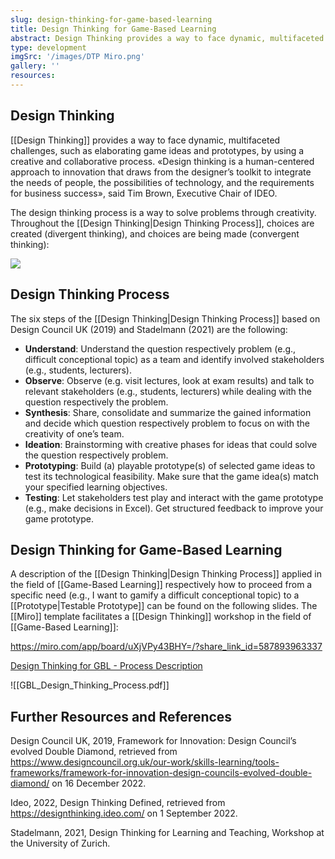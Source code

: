 ```yaml
---
slug: design-thinking-for-game-based-learning
title: Design Thinking for Game-Based Learning
abstract: Design Thinking provides a way to face dynamic, multifaceted challenges, by using a creative and collaborative process. In this use case, the Design Thinking Process is being applied to elaborating game ideas and prototypes.
type: development
imgSrc: '/images/DTP Miro.png'
gallery: ''
resources:
---
```


## Design Thinking

[[Design Thinking]] provides a way to face dynamic, multifaceted challenges, such as elaborating game ideas and prototypes, by using a creative and collaborative process. «Design thinking is a human-centered approach to innovation that draws from the designer’s toolkit to integrate the needs of people, the possibilities of technology, and the requirements for business success», said Tim Brown, Executive Chair of IDEO.

The design thinking process is a way to solve problems through creativity. Throughout the [[Design Thinking|Design Thinking Process]], choices are created (divergent thinking), and choices are being made (convergent thinking):

![](https://sos-ch-dk-2.exo.io/gbl-uzh/UC_DTP_DTPataGlance_WithSource_bg.png)

## Design Thinking Process

The six steps of the [[Design Thinking|Design Thinking Process]] based on Design Council UK (2019) and Stadelmann (2021) are the following:

- **Understand**: Understand the question respectively problem (e.g., difficult conceptional topic) as a team and identify involved stakeholders (e.g., students, lecturers).
- **Observe**: Observe (e.g. visit lectures, look at exam results) and talk to relevant stakeholders (e.g., students, lecturers) while dealing with the question respectively the problem.
- **Synthesis**: Share, consolidate and summarize the gained information and decide which question respectively problem to focus on with the creativity of one’s team.
- **Ideation**: Brainstorming with creative phases for ideas that could solve the question respectively problem.
- **Prototyping**: Build (a) playable prototype(s) of selected game ideas to test its technological feasibility. Make sure that the game idea(s) match your specified learning objectives.
- **Testing**: Let stakeholders test play and interact with the game prototype (e.g., make decisions in Excel). Get structured feedback to improve your game prototype.

## Design Thinking for Game-Based Learning

A description of the [[Design Thinking|Design Thinking Process]] applied in the field of [[Game-Based Learning]] respectively how to proceed from a specific need (e.g., I want to gamify a difficult conceptional topic) to a [[Prototype|Testable Prototype]] can be found on the following slides. The [[Miro]] template facilitates a [[Design Thinking]] workshop in the field of [[Game-Based Learning]]:

https://miro.com/app/board/uXjVPy43BHY=/?share_link_id=587893963337

[Design Thinking for GBL - Process Description](https://sos-ch-dk-2.exo.io/gbl-uzh/GBL_Design_Thinking_Process.pdf)

![[GBL_Design_Thinking_Process.pdf]]

## Further Resources and References

Design Council UK, 2019, Framework for Innovation: Design Council’s evolved Double Diamond, retrieved from https://www.designcouncil.org.uk/our-work/skills-learning/tools-frameworks/framework-for-innovation-design-councils-evolved-double-diamond/ on 16 December 2022.

Ideo, 2022, Design Thinking Defined, retrieved from https://designthinking.ideo.com/ on 1 September 2022.

Stadelmann, 2021, Design Thinking for Learning and Teaching, Workshop at the University of Zurich.
